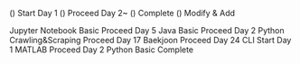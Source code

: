 () Start Day 1
() Proceed Day 2~
() Complete
() Modify & Add

Jupyter Notebook Basic Proceed Day 5
Java Basic Proceed Day 2
Python Crawling&Scraping Proceed Day 17
Baekjoon Proceed Day 24
CLI Start Day 1
MATLAB Proceed Day 2
Python Basic Complete